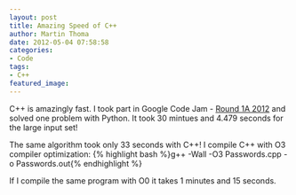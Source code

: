 ```yaml
---
layout: post
title: Amazing Speed of C++
author: Martin Thoma
date: 2012-05-04 07:58:58
categories: 
- Code
tags: 
- C++
featured_image: 
---
```

C++ is amazingly fast. I took part in Google Code Jam - <a href="../google-code-jam-2012-round-1a-2012/" title="Google Code Jam 2012 – Round 1A 2012">Round 1A 2012</a> and solved one problem with Python. It took 30 mintues and 4.479 seconds for the large input set!

The same algorithm took only 33 seconds with C++! I compile C++ with O3 compiler optimization:
{% highlight bash %}g++ -Wall -O3 Passwords.cpp -o Passwords.out{% endhighlight %}

If I compile the same program with O0 it takes 1 minutes and 15 seconds.
